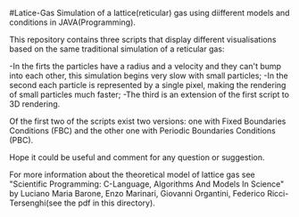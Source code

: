 #Latice-Gas
Simulation of a lattice(reticular) gas using diifferent models and conditions in JAVA(Programming).


This repository contains three scripts that display different visualisations based on the same traditional simulation of a reticular gas:

-In the firts the particles have a radius and a velocity and they can't bump into each other, this simulation begins very slow with small particles;
-In the second each particle is represented by a single pixel, making the rendering of small particles much faster;
-The third is an extension of the first script to 3D rendering.


Of the first two of the scripts exist two versions: one with Fixed Boundaries Conditions (FBC) and the other one with Periodic Boundaries Conditions (PBC).

Hope it could be useful and comment for any question or suggestion.

For more information about the theoretical model of lattice gas see "Scientific Programming: C-Language, Algorithms And Models In Science" by Luciano Maria Barone, Enzo Marinari, Giovanni Organtini, Federico Ricci-Tersenghi(see the pdf in this directory). 
